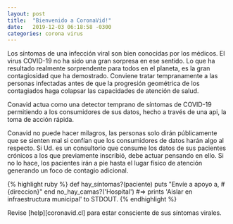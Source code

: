 ```yaml
---
layout: post
title:  "Bienvenido a CoronaVid!"
date:   2019-12-03 06:18:58 -0300
categories: corona virus
---
```

Los síntomas de una infección viral son bien conocidas por los médicos. El virus COVID-19 no ha sido una gran sorpresa en ese sentido. Lo que ha resultado realmente sorprendente para todos en el planeta, es la gran contagiosidad que ha demostrado. Conviene tratar tempranamente a las personas infectadas antes de que la progresión geométrica de los contagiados haga colapsar las capacidades de atención de salud.

Conavid actua como una detector temprano de síntomas de COVID-19 permitiendo a los consumidores de sus datos, hecho a través de una api, la toma de acción rápida. 

Conavid no puede hacer milagros, las personas solo dirán públicamente que se sienten mal si confían que los consumidores de datos harán algo al respecto. Si Ud. es un consultorio que consume los datos de sus pacientes crónicos a los que previamente inscribió, debe actuar pensando en ello. Si no lo hace, los pacientes irán a pie hasta el lugar físico de atención generando un foco de contagio adicional.

{% highlight ruby %}
def hay_síntomas?(paciente)
  puts "Envíe a apoyo a, #{direccion}"
end
no_hay_camas?('Hospital')
#=> prints 'Aislar en infraestructura municipal' to STDOUT.
{% endhighlight %}

Revise [help][coronavid.cl] para estar consciente de sus síntomas virales.

[coronavid]: https://help.coronavid.cl
